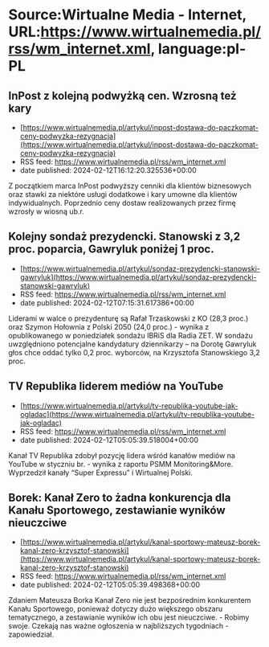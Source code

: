 # Source:Wirtualne Media - Internet, URL:https://www.wirtualnemedia.pl/rss/wm_internet.xml, language:pl-PL

## InPost z kolejną podwyżką cen. Wzrosną też kary
 - [https://www.wirtualnemedia.pl/artykul/inpost-dostawa-do-paczkomat-ceny-podwyzka-rezygnacja](https://www.wirtualnemedia.pl/artykul/inpost-dostawa-do-paczkomat-ceny-podwyzka-rezygnacja)
 - RSS feed: https://www.wirtualnemedia.pl/rss/wm_internet.xml
 - date published: 2024-02-12T16:12:20.325536+00:00

Z początkiem marca InPost podwyższy cenniki dla klientów biznesowych oraz stawki za niektóre usługi dodatkowe i kary umowne dla klientów indywidualnych. Poprzednio ceny dostaw realizowanych przez firmę wzrosły w wiosną ub.r.

## Kolejny sondaż prezydencki. Stanowski z 3,2 proc. poparcia, Gawryluk poniżej 1 proc.
 - [https://www.wirtualnemedia.pl/artykul/sondaz-prezydencki-stanowski-gawryluk](https://www.wirtualnemedia.pl/artykul/sondaz-prezydencki-stanowski-gawryluk)
 - RSS feed: https://www.wirtualnemedia.pl/rss/wm_internet.xml
 - date published: 2024-02-12T07:15:31.617386+00:00

Liderami w walce o prezydenturę są Rafał Trzaskowski z KO (28,3 proc.) oraz Szymon Hołownia z Polski 2050 (24,0 proc.) - wynika z opublikowanego w poniedziałek sondażu IBRiS dla Radia ZET. W sondażu uwzględniono potencjalne kandydatury dziennikarzy – na Dorotę Gawryluk głos chce oddać tylko 0,2 proc. wyborców, na Krzysztofa Stanowskiego 3,2 proc.

## TV Republika liderem mediów na YouTube
 - [https://www.wirtualnemedia.pl/artykul/tv-republika-youtube-jak-ogladac](https://www.wirtualnemedia.pl/artykul/tv-republika-youtube-jak-ogladac)
 - RSS feed: https://www.wirtualnemedia.pl/rss/wm_internet.xml
 - date published: 2024-02-12T05:05:39.518004+00:00

Kanał TV Republika zdobył pozycję lidera wśród kanałów mediów na YouTube w styczniu br. - wynika z raportu PSMM Monitoring&amp;More. Wyprzedził kanały “Super Expressu” i Wirtualnej Polski.

## Borek: Kanał Zero to żadna konkurencja dla Kanału Sportowego, zestawianie wyników nieuczciwe
 - [https://www.wirtualnemedia.pl/artykul/kanal-sportowy-mateusz-borek-kanal-zero-krzysztof-stanowski](https://www.wirtualnemedia.pl/artykul/kanal-sportowy-mateusz-borek-kanal-zero-krzysztof-stanowski)
 - RSS feed: https://www.wirtualnemedia.pl/rss/wm_internet.xml
 - date published: 2024-02-12T05:05:39.498368+00:00

Zdaniem Mateusza Borka Kanał Zero nie jest bezpośrednim konkurentem Kanału Sportowego, ponieważ dotyczy dużo większego obszaru tematycznego, a zestawianie wyników ich obu jest nieuczciwe. - Robimy swoje. Czekają nas ważne ogłoszenia w najbliższych tygodniach - zapowiedział.

